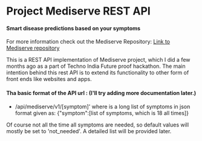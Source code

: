 # Project Mediserve REST API

#### Smart disease predictions based on your symptoms

For more information check out the Mediserve Repository:
[Link to Mediserve repository](https://github.com/Debmalya99/Mediserve)

This is a REST API implementation of Mediserve project, which I did a few months ago as a part of Techno India Future proof hackathon. The main intention behind this rest API is to extend its functionality to other form of front ends like websites and apps.

#### Tha basic format of the API url : (I'll try adding more documentation later.)
* /api/mediserve/v1/[symptom]'
where <symptom> is a long list of symptoms in json format given as:
{"symptom":[list of symptoms, which is 18 all times]} 

Of course not all the time all symptoms are needed, so default values will mostly be set to 'not_needed'. A detailed list will be provided later.

